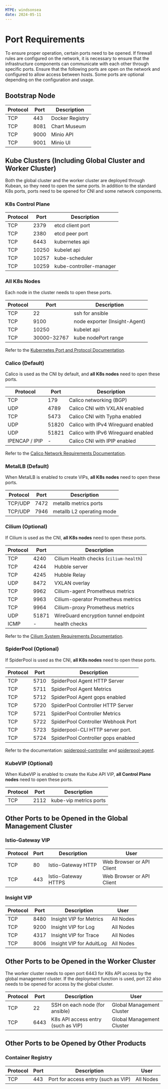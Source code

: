 ```yaml
---
MTPE: windsonsea
date: 2024-05-11
---
```


# Port Requirements

To ensure proper operation, certain ports need to be opened. If firewall rules are configured on the network, it is necessary to ensure that the infrastructure components can communicate with each other through specific ports.
Ensure that the following ports are open on the network and configured to allow access between hosts. Some ports are optional depending on the configuration and usage.

## Bootstrap Node

| Protocol | Port   | Description |
|----------|--------| ------------   |
| TCP      | 443    | Docker Registry |
| TCP      | 8081   | Chart Museum |
| TCP      | 9000   | Minio API  |
| TCP      | 9001   | Minio UI |

## Kube Clusters (Including Global Cluster and Worker Cluster)

Both the global cluster and the worker cluster are deployed through Kubean, so they need to open the same ports.
In addition to the standard K8s ports, ports need to be opened for CNI and some network components.

### K8s Control Plane

| Protocol | Port    | Description |
|----- |--------| ------------    |
| TCP  | 2379   | etcd client port|
| TCP  | 2380   | etcd peer port  |
| TCP  | 6443   | kubernetes api  |
| TCP  | 10250  | kubelet api     |
| TCP  | 10257  | kube-scheduler  |
| TCP  | 10259  | kube-controller-manager  |

### All K8s Nodes

Each node in the cluster needs to open these ports.

| Protocol | Port   | Description |
|----- | ----- | ------------    |
| TCP   | 22         | ssh for ansible |
| TCP   | 9100       | node exporter (Insight-Agent) |
| TCP   | 10250      | kubelet api     |
| TCP   | 30000-32767| kube nodePort range |

Refer to the [Kubernetes Port and Protocol Documentation](https://kubernetes.io/docs/reference/networking/ports-and-protocols/).

### Calico (Default)

Calico is used as the CNI by default, and **all K8s nodes** need to open these ports.

| Protocol | Port   | Description |
|----------|--------| ------------  |
| TCP      | 179    | Calico networking (BGP) |
| UDP      | 4789   | Calico CNI with VXLAN enabled |
| TCP      | 5473   | Calico CNI with Typha enabled  |
| UDP      | 51820  | Calico with IPv4 Wireguard enabled |
| UDP      | 51821  | Calico with IPv6 Wireguard enabled |
| IPENCAP / IPIP | -    | Calico CNI with IPIP enabled  |

Refer to the [Calico Network Requirements Documentation](https://docs.tigera.io/calico/latest/getting-started/kubernetes/requirements#network-requirements).

### MetalLB (Default)

When MetalLB is enabled to create VIPs, **all K8s nodes** need to open these ports.

| Protocol | Port   | Description |
|----------|--------| ------------  |
| TCP/UDP  | 7472   | metallb metrics ports |
| TCP/UDP  | 7946   | metallb L2 operating mode |

### Cilium (Optional)

If Cilium is used as the CNI, **all K8s nodes** need to open these ports.

| Protocol | Port   | Description |
|----------|--------| ------------  |
| TCP      | 4240   | Cilium Health checks (``cilium-health``)  |
| TCP      | 4244   | Hubble server  |
| TCP      | 4245   | Hubble Relay  |
| UDP      | 8472   | VXLAN overlay  |
| TCP      | 9962   | Cilium-agent Prometheus metrics  |
| TCP      | 9963   | Cilium-operator Prometheus metrics  |
| TCP      | 9964   | Cilium-proxy Prometheus metrics  |
| UDP      | 51871  | WireGuard encryption tunnel endpoint  |
| ICMP     | -      | health checks  |

Refer to the [Cilium System Requirements Documentation](https://docs.cilium.io/en/v1.13/operations/system_requirements/).

### SpiderPool (Optional)

If SpiderPool is used as the CNI, **all K8s nodes** need to open these ports.

| Protocol | Port   | Description |
|----------|--------| ------------  |
| TCP      | 5710   | SpiderPool Agent HTTP Server   |
| TCP      | 5711   | SpiderPool Agent Metrics       |
| TCP      | 5712   | SpiderPool Agent gops enabled  |
| TCP      | 5720   | SpiderPool Controller HTTP Server   |
| TCP      | 5721   | SpiderPool Controller Metrics       |
| TCP      | 5722   | SpiderPool Controller Webhook Port       |
| TCP      | 5723   | Spiderpool-CLI HTTP server port.  |
| TCP      | 5724   | SpiderPool Controller gops enabled  |

Refer to the documentation: [spiderpool-controller](https://github.com/spidernet-io/spiderpool/blob/main/docs/reference/spiderpool-controller.md)
and [spiderpool-agent](https://github.com/spidernet-io/spiderpool/blob/main/docs/reference/spiderpool-agent.md).

### KubeVIP (Optional)

When KubeVIP is enabled to create the Kube API VIP, **all Control Plane nodes** need to open these ports.

| Protocol | Port   | Description |
|----------|--------| ------------  |
| TCP      | 2112   | kube-vip metrics ports |

<!--
#### Other Addons, such as kube-vip
-->

## Other Ports to be Opened in the Global Management Cluster

### Istio-Gateway VIP

| Protocol | Port       | Description   | User |
|----------|--------    | ------------  | ------- |
| TCP      | 80         | Istio-Gateway HTTP   | Web Browser or API Client |
| TCP      | 443        | Istio-Gateway HTTPS  | Web Browser or API Client |

### Insight VIP

| Protocol | Port       | Description   | User |
|----------|--------    | ------------  | -------  |
| TCP      | 8480       | Insight VIP for Metrics  | All Nodes |
| TCP      | 9200       | Insight VIP for Log      | All Nodes |
| TCP      | 4317       | Insight VIP for Trace    | All Nodes |
| TCP      | 8006       | Insight VIP for AduitLog | All Nodes |

## Other Ports to be Opened in the Worker Cluster

The worker cluster needs to open port 6443 for K8s API access by the global management cluster. If the deployment function is used, port 22 also needs to be opened for access by the global cluster.

| Protocol | Port       | Description   | User |
|----------|--------    | ------------  | ------- |
| TCP      | 22         | SSH on each node (for ansible) | Global Management Cluster |
| TCP      | 6443       | K8s API access entry (such as VIP) |  Global Management Cluster |

## Other Ports to be Opened by Other Products

### Container Registry

| Protocol | Port       | Description   | User |
|----------|--------    | ------------  | ------- |
| TCP      | 443        | Port for access entry (such as VIP) | All Nodes |

<!--
### Other Gproduct Ports
-->
